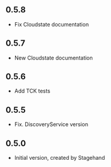 ## 0.5.8

- Fix Cloudstate documentation

## 0.5.7

- New Cloudstate documentation

## 0.5.6

- Add TCK tests

## 0.5.5

- Fix. DiscoveryService version

## 0.5.0

- Initial version, created by Stagehand
